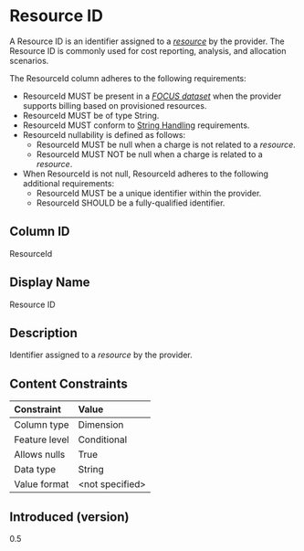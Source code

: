 # Resource ID

A Resource ID is an identifier assigned to a [*resource*](#glossary:resource) by the provider. The Resource ID is commonly used for cost reporting, analysis, and allocation scenarios.

The ResourceId column adheres to the following requirements:

* ResourceId MUST be present in a [*FOCUS dataset*](#glossary:FOCUS-dataset) when the provider supports billing based on provisioned resources.
* ResourceId MUST be of type String.
* ResourceId MUST conform to [String Handling](#stringhandling) requirements.
* ResourceId nullability is defined as follows:
  * ResourceId MUST be null when a charge is not related to a *resource*.
  * ResourceId MUST NOT be null when a charge is related to a *resource*.
* When ResourceId is not null, ResourceId adheres to the following additional requirements:
  * ResourceId MUST be a unique identifier within the provider.
  * ResourceId SHOULD be a fully-qualified identifier.

## Column ID

ResourceId

## Display Name

Resource ID

## Description

Identifier assigned to a *resource* by the provider.

## Content Constraints

| Constraint      | Value           |
|:----------------|:----------------|
| Column type     | Dimension       |
| Feature level   | Conditional     |
| Allows nulls    | True            |
| Data type       | String          |
| Value format    | \<not specified> |

## Introduced (version)

0.5
